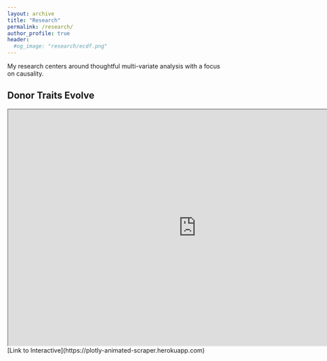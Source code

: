 ```yaml
---
layout: archive
title: "Research"
permalink: /research/
author_profile: true
header:
  #og_image: "research/ecdf.png"
---
```


My research centers around thoughtful multi-variate analysis with a focus on causality.



## Donor Traits Evolve
  <iframe src="https://plotly-animated-scraper.herokuapp.com" width="860px" height="540px"></iframe>
  [Link to Interactive](https://plotly-animated-scraper.herokuapp.com)
